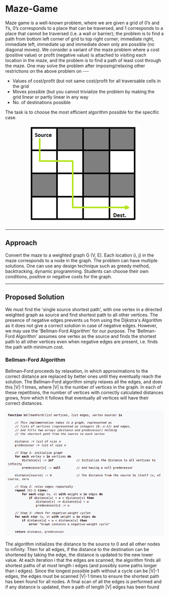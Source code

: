 # Maze-Game
Maze game is a well-known problem, where we are given a grid of 0’s and 1’s, 0’s corresponds to a place that can be traversed, and 1 corresponds to a place that cannot be traversed (i.e. a wall or barrier); the problem is to find a path from bottom left corner of grid to top right corner; immediate right, immediate left, immediate up and immediate down only are possible (no diagonal moves). We consider a variant of the maze problem where a cost (positive value) or profit (negative value) is attached to visiting each location in the maze, and the problem is to find a path of least cost through the maze.
One may solve the problem after imposing/relaxing other restrictions on the above problem on ---

- Values of cost/profit (but not same cost/profit for all traversable cells in the grid
- Moves possible (but you cannot trivialize the problem by making the grid linear or partly linear in any way
- No. of destinations possible

The task is to choose the most efficient algorithm possible for the specific case.

<center><img src = "assets/maze.png"></center>

<hr>

## Approach
Convert the maze to a weighted graph G (V, E). Each location (i, j) in the maze corresponds to a node in the graph. The problem can have multiple solutions. One can use any design technique such as greedy method, backtracking, dynamic programming. Students can choose their own conditions, positive or negative costs for the graph.
<hr>

## Proposed Solution
We must find the 'single source shortest path', with one vertex in a directed weighted graph as source and find shortest path to all other vertices. The presence of negative edges prevents us from using the Dijkstra's Algorithm as it does not give a correct solution in case of negative edges. 
However, we may use the 'Bellman-Ford Algorithm' for our purpose. The 'Bellman-Ford Algorithm' assumes one vertex as the source and finds the shortest path to all other vertices even when negative edges are present, i.e. finds the path with minimum cost. 

### Bellman-Ford Algorithm
Bellman–Ford proceeds by relaxation, in which approximations to the correct distance are replaced by better ones until they eventually reach the solution. The Bellman–Ford algorithm simply relaxes all the edges, and does this |V|-1 times, where |V| is the number of vertices in the graph. In each of these repetitions, the number of vertices with correctly calculated distances grows, from which it follows that eventually all vertices will have their correct distances.

<img src = "assets/algo.png">

The algorithm initializes the distance to the source to 0 and all other nodes to infinity. Then for all edges, if the distance to the destination can be shortened by taking the edge, the distance is updated to the new lower value. At each iteration i that the edges are scanned, the algorithm finds all shortest paths of at most length i edges (and possibly some paths longer than i edges). Since the longest possible path without a cycle can be |V|-1 edges, the edges must be scanned |V|-1 times to ensure the shortest path has been found for all nodes. A final scan of all the edges is performed and if any distance is updated, then a path of length |V| edges has been found

